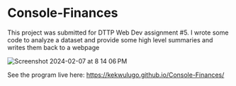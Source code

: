# Console-Finances

This project was submitted for DTTP Web Dev assignment #5. I wrote some code to analyze a dataset and provide some high level summaries and writes them back to a webpage





![Screenshot 2024-02-07 at 8 14 06 PM](https://github.com/Kekwulugo/Console-Finances/assets/93893923/e1091b56-9350-4ea8-adda-cc23d13e031e)





See the program live here: https://kekwulugo.github.io/Console-Finances/ 
